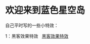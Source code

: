 <h1>欢迎来到蓝色星空岛</h1>

自己平时写的一些小特效：

  1：黑客效果特效   <a href="../effects/黑客效果特效.html" target="_blank">黑客效果特效</a>
